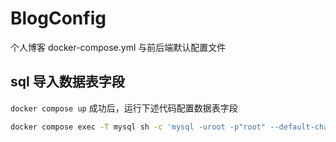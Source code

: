 # BlogConfig
个人博客 docker-compose.yml 与前后端默认配置文件

## sql 导入数据表字段
`docker compose up` 成功后，运行下述代码配置数据表字段
```bash
docker compose exec -T mysql sh -c 'mysql -uroot -p"root" --default-character-set=utf8mb4 blog' < schema.sql
```
